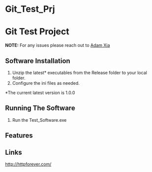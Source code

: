 Git_Test_Prj
============

# Git Test Project


**NOTE:** For any issues please reach out to [Adam Xia](ysxia@gmail.com)

## Software Installation

1. Unzip the latest* executables from the Release folder to your local folder.
2. Configure the ini files as needed.

*The current latest version is 1.0.0



## Running The Software


1. Run the Test_Software.exe


## Features 

## Links 
http://httpforever.com/

